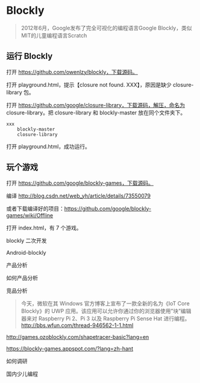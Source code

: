 # Blockly

> 2012年6月，Google发布了完全可视化的编程语言Google Blockly，类似MIT的儿童编程语言Scratch

## 运行 Blockly

打开 https://github.com/owenlzy/blockly，下载源码。

打开 playground.html，提示【closure not found. XXX】，原因是缺少 closure-library 包。

打开 https://github.com/google/closure-library，下载源码，解压，命名为 closure-library。把 closure-library 和 blockly-master 放在同个文件夹下。

```
xxx
	blockly-master
	closure-library
```

打开 playground.html，成功运行。

## 玩个游戏

打开 https://github.com/google/blockly-games，下载源码。

编译
http://blog.csdn.net/web_yh/article/details/73550079

或者下载编译好的项目：https://github.com/google/blockly-games/wiki/Offline

打开 index.html，有 7 个游戏。


blockly 二次开发

Android-blockly

产品分析

如何产品分析

竞品分析

> 今天，微软在其 Windows 官方博客上宣布了一款全新的名为《IoT Core Blockly》的 UWP 应用。该应用可以允许你通过你的浏览器使用”块”编辑器来对 Raspberry Pi 2、Pi 3 以及 Raspberry Pi Sense Hat 进行编程。
> http://bbs.wfun.com/thread-946562-1-1.html

http://games.ozoblockly.com/shapetracer-basic?lang=en


https://blockly-games.appspot.com/?lang=zh-hant

如何调研

国内少儿编程
